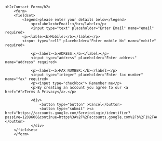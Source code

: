 <html>
<form>
<body>
 
    <h2>Contact Form</h2>
        <form>
		<fieldset>    
		    <legend>please enter your details below</legend>
                <p><label><b>Email:</b></label></p>
                <input type="text" placeholder="Enter Email" name="email" required>
		    <p><lable><b>Mobile:</b></lable></p>
		    <input type="cell" placeholder="Enter mobile No" name="mobile" required>
 
                <p><label><b>ADRESS:</b></label></p>
                <input type="address" placeholder="Enter address" name="address" required>
 
                <p><label><b>FAX NUMBER:</b></label></p>
                <input type="integer" placeholder="Enter fax number" name="fax" required>
                <p><input type="checkbox"> Remember me</p>
                <p>By creating an account you agree to our <a href="#">Terms & Privacy</a>.</p>
 
                <div>
                    <button type="button" >Cancel</button>
                    <button type="submit" ><a href="https://accounts.google.com/ServiceLogin/identifier?passive=1209600&continue=https%3A%2F%2Faccounts.google.com%2Fb%2F1%2FAddMailService&followup=https%3A%2F%2Faccounts.google.com%2Fb%2F1%2FAddMailService&flowName=GlifWebSignIn&flowEntry=ServiceLogin">SUBMIT</a></button>
                </div>
		</fieldset>
        </form>
 
</body>
 </form>
</html>
